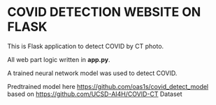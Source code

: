 # COVID DETECTION WEBSITE ON FLASK

This is Flask application to detect COVID by CT photo.

All web part logic written in **app.py**.

A trained neural network model was used to detect COVID.

Predtrained model here https://github.com/oas1s/covid_detect_model based on https://github.com/UCSD-AI4H/COVID-CT Dataset


